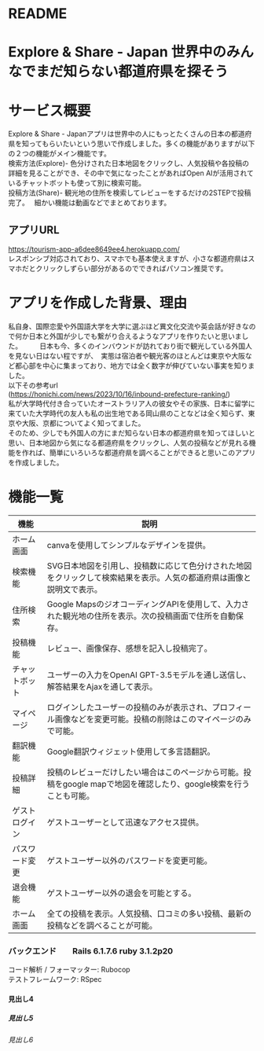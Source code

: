 # README
# Explore & Share - Japan  世界中のみんなでまだ知らない都道府県を探そう
# サービス概要
Explore & Share - Japanアプリは世界中の人にもっとたくさんの日本の都道府県を知ってもらいたいという思いで作成しました。多くの機能がありますが以下の２つの機能がメイン機能です。  
検索方法(Explore)- 色分けされた日本地図をクリックし、人気投稿や各投稿の詳細を見ることができ、その中で気になったことがあればOpen AIが活用されているチャットボットも使って別に検索可能。  
投稿方法(Share)- 観光地の住所を検索してレビューをするだけの2STEPで投稿完了。　
細かい機能は動画などでまとめております。    
## アプリURL
https://tourism-app-a6dee8649ee4.herokuapp.com/  
レスポンシブ対応されており、スマホでも基本使えますが、小さな都道府県はスマホだとクリックしずらい部分があるのでできればパソコン推奨です。  　　
# アプリを作成した背景、理由
私自身、国際恋愛や外国語大学を大学に選ぶほど異文化交流や英会話が好きなので何か日本と外国が少しでも繋がり合えるようなアプリを作りたいと思いました。    　　 
日本も今、多くのインバウンドが訪れており街で観光している外国人を見ない日はない程ですが、　実態は宿泊者や観光客のほとんどは東京や大阪など都心部を中心に集まっており、地方では全く数字が伸びていない事実を知りました。    
以下その参考url  
(https://honichi.com/news/2023/10/16/inbound-prefecture-ranking/)  
私が大学時代付き合っていたオーストラリア人の彼女やその家族、日本に留学に来ていた大学時代の友人も私の出生地である岡山県のことなどは全く知らず、東京や大阪、京都についてよく知ってました。  
そのため、少しでも外国人の方にまだ知らない日本の都道府県を知ってほしいと思い、日本地図から気になる都道府県をクリックし、人気の投稿などが見れる機能を作れば、簡単にいろいろな都道府県を調べることができると思いこのアプリを作成しました。  
# 機能一覧
| 機能           | 説明                                                                                                           |
| -------------- | -------------------------------------------------------------------------------------------------------------- |
| ホーム画面     | canvaを使用してシンプルなデザインを提供。                                                                      |
| 検索機能       | SVG日本地図を引用し、投稿数に応じて色分けされた地図をクリックして検索結果を表示。人気の都道府県は画像と説明文で表示。 |
| 住所検索       | Google MapsのジオコーディングAPIを使用して、入力された観光地の住所を表示。次の投稿画面で住所を自動保存。         |
| 投稿機能       | レビュー、画像保存、感想を記入し投稿完了。                                                                      |
| チャットボット | ユーザーの入力をOpenAI GPT-3.5モデルを通し送信し、解答結果をAjaxを通して表示。                                |
| マイページ     | ログインしたユーザーの投稿のみが表示され、プロフィール画像などを変更可能。投稿の削除はこのマイページのみで可能。    |
| 翻訳機能       | Google翻訳ウィジェット使用して多言語翻訳。                                                                      |
| 投稿詳細       | 投稿のレビューだけしたい場合はこのページから可能。投稿をgoogle mapで地図を確認したり、google検索を行うことも可能。    |
| ゲストログイン | ゲストユーザーとして迅速なアクセス提供。                                                                       |
| パスワード変更 | ゲストユーザー以外のパスワードを変更可能。                                                                      |
| 退会機能       | ゲストユーザー以外の退会を可能とする。                                                                          |
| ホーム画面     | 全ての投稿を表示。人気投稿、口コミの多い投稿、最新の投稿などを調べることが可能。                               |
### バックエンド　　Rails 6.1.7.6 ruby 3.1.2p20  
コード解析 / フォーマッター: Rubocop  
テストフレームワーク: RSpec  
#### 見出し4
##### 見出し5
###### 見出し6
